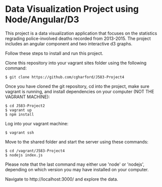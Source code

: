 # Data Visualization Project using Node/Angular/D3

This project is a data visualization application that focuses on the statistics
regrading police-involved deaths recorded from 2013-2015. The project includes
an angular component and two interactive d3 graphs.

Follow these steps to install and run this project.

Clone this repository into your vagrant sites folder using the following
command:

    $ git clone https://github.com/cgharford/J583-Project4

Once you have cloned the git repository, cd into the project, make sure vagrant
is running, and install dependencies on your computer (NOT THE VAGRANT MACHINE):

    $ cd J583-Project2
    $ vagrant up
    $ npm install

Log into your vagrant machine:

    $ vagrant ssh

Move to the shared folder and start the server using these commands:

    $ cd /vagrant/J583-Project4
    $ nodejs index.js

Please note that the last command may either use 'node' or 'nodejs', depending
on which version you may have installed on your computer.

Navigate to http://localhost:3000/ and explore the data.
